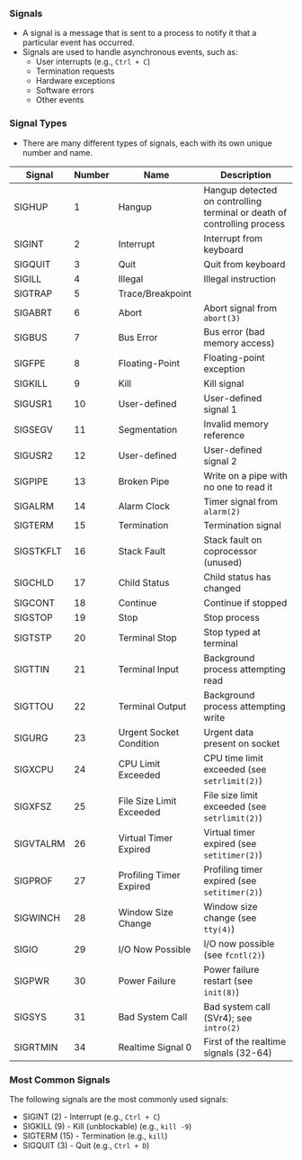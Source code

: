 ### Signals
- A signal is a message that is sent to a process to notify it that a particular event has occurred.
- Signals are used to handle asynchronous events, such as:
  - User interrupts (e.g., `Ctrl + C`)
  - Termination requests
  - Hardware exceptions
  - Software errors
  - Other events

### Signal Types
- There are many different types of signals, each with its own unique number and name.

| Signal | Number | Name          | Description                                                                 |
|--------|--------|---------------|-----------------------------------------------------------------------------|
| SIGHUP | 1      | Hangup        | Hangup detected on controlling terminal or death of controlling process    |
| SIGINT | 2      | Interrupt     | Interrupt from keyboard                                                   |
| SIGQUIT| 3      | Quit          | Quit from keyboard                                                        |
| SIGILL | 4      | Illegal       | Illegal instruction                                                       |
| SIGTRAP| 5      | Trace/Breakpoint
| SIGABRT| 6      | Abort         | Abort signal from `abort(3)`                                              |
| SIGBUS | 7      | Bus Error     | Bus error (bad memory access)                                             |
| SIGFPE | 8      | Floating-Point| Floating-point exception                                                  |
| SIGKILL| 9      | Kill          | Kill signal                                                               |
| SIGUSR1| 10     | User-defined  | User-defined signal 1                                                     |
| SIGSEGV| 11     | Segmentation  | Invalid memory reference                                                  |
| SIGUSR2| 12     | User-defined  | User-defined signal 2                                                     |
| SIGPIPE| 13     | Broken Pipe   | Write on a pipe with no one to read it                                    |
| SIGALRM| 14     | Alarm Clock   | Timer signal from `alarm(2)`                                              |
| SIGTERM| 15     | Termination   | Termination signal                                                        |
| SIGSTKFLT| 16   | Stack Fault   | Stack fault on coprocessor (unused)                                       |
| SIGCHLD| 17     | Child Status  | Child status has changed                                                  |
| SIGCONT| 18     | Continue      | Continue if stopped                                                       |
| SIGSTOP| 19     | Stop          | Stop process                                                              |
| SIGTSTP| 20     | Terminal Stop | Stop typed at terminal                                                   |
| SIGTTIN| 21     | Terminal Input | Background process attempting read                                       |
| SIGTTOU| 22     | Terminal Output | Background process attempting write                                     |
| SIGURG | 23     | Urgent Socket Condition | Urgent data present on socket         |
| SIGXCPU| 24     | CPU Limit Exceeded | CPU time limit exceeded (see `setrlimit(2)`)                         |
| SIGXFSZ| 25     | File Size Limit Exceeded | File size limit exceeded (see `setrlimit(2)`)                   |
| SIGVTALRM| 26   | Virtual Timer Expired | Virtual timer expired (see `setitimer(2)`)                         |
| SIGPROF| 27     | Profiling Timer Expired | Profiling timer expired (see `setitimer(2)`)                     |
| SIGWINCH| 28    | Window Size Change | Window size change (see `tty(4)`)                                   |
| SIGIO  | 29     | I/O Now Possible | I/O now possible (see `fcntl(2)`)                                   |
| SIGPWR | 30     | Power Failure | Power failure restart (see `init(8)`)                               |
| SIGSYS | 31     | Bad System Call | Bad system call (SVr4); see `intro(2)`                               |
| SIGRTMIN| 34    | Realtime Signal 0 | First of the realtime signals (32-64)                                |



### Most Common Signals
The following signals are the most commonly used signals:
- SIGINT (2) - Interrupt (e.g., `Ctrl + C`)
- SIGKILL (9) - Kill (unblockable) (e.g., `kill -9`)
- SIGTERM (15) - Termination (e.g., `kill`)
- SIGQUIT (3) - Quit (e.g., `Ctrl + D`)